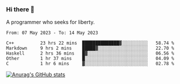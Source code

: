 ### Hi there 👋

<!--
**shejialuo/shejialuo** is a ✨ _special_ ✨ repository because its `README.md` (this file) appears on your GitHub profile.

Here are some ideas to get you started:

- 🔭 I’m currently working on ...
- 🌱 I’m currently learning ...
- 👯 I’m looking to collaborate on ...
- 🤔 I’m looking for help with ...
- 💬 Ask me about ...
- 📫 How to reach me: ...
- 😄 Pronouns: ...
- ⚡ Fun fact: ...
-->

A programmer who seeks for liberty.

<!--START_SECTION:waka-->

```text
From: 07 May 2023 - To: 14 May 2023

C++          23 hrs 22 mins  ██████████████▓░░░░░░░░░░   58.74 %
Markdown     9 hrs 2 mins    █████▓░░░░░░░░░░░░░░░░░░░   22.70 %
Haskell      2 hrs 36 mins   █▓░░░░░░░░░░░░░░░░░░░░░░░   06.56 %
Other        1 hr 37 mins    █░░░░░░░░░░░░░░░░░░░░░░░░   04.09 %
C            1 hr 6 mins     ▓░░░░░░░░░░░░░░░░░░░░░░░░   02.78 %
```

<!--END_SECTION:waka-->

[![Anurag's GitHub stats](https://github-readme-stats.vercel.app/api?username=shejialuo&show_icons=true&theme=dracula)](https://github.com/anuraghazra/github-readme-stats)
